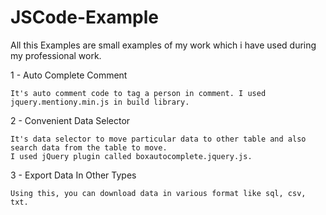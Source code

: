 # JSCode-Example


All this Examples are small examples of my work which i have used during my professional work.

1 - Auto Complete Comment 

    It's auto comment code to tag a person in comment. I used jquery.mentiony.min.js in build library. 
    
2 - Convenient Data Selector

    It's data selector to move particular data to other table and also search data from the table to move. 
    I used jQuery plugin called boxautocomplete.jquery.js.
    
3 - Export Data In Other Types

    Using this, you can download data in various format like sql, csv, txt. 

